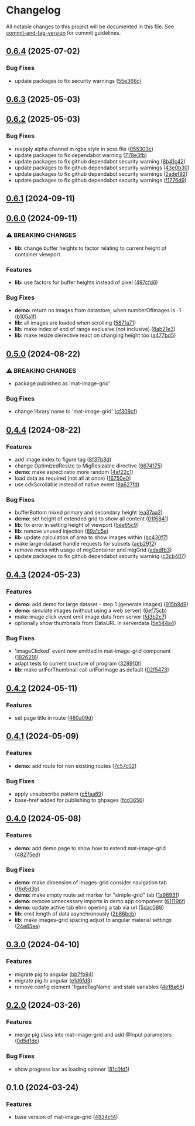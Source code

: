 # Changelog

All notable changes to this project will be documented in this file. See [commit-and-tag-version](https://github.com/absolute-version/commit-and-tag-version) for commit guidelines.

## [0.6.4](https://github.com/BePo65/mat-image-grid/compare/v0.6.3...v0.6.4) (2025-07-02)

### Bug Fixes

- update packages to fix security warnings ([55e366c](https://github.com/BePo65/mat-image-grid/commit/55e366cc08fc1e019a1e1265ad6ab95accd5f6aa))

## [0.6.3](https://github.com/BePo65/mat-image-grid/compare/v0.6.2...v0.6.3) (2025-05-03)

## [0.6.2](https://github.com/BePo65/mat-image-grid/compare/v0.6.1...v0.6.2) (2025-05-03)

### Bug Fixes

- reapply alpha channel in rgba style in scss file ([055303c](https://github.com/BePo65/mat-image-grid/commit/055303cb15c0060ddc9fa2842b52cc286f4e5c22))
- update packages to fix dependabot warning ([778e3fb](https://github.com/BePo65/mat-image-grid/commit/778e3fb5b3a0dbcd2541e3db2141fc5aa7c4783c))
- update packages to fix github dependabot security warning ([8b41c42](https://github.com/BePo65/mat-image-grid/commit/8b41c4274dc41eb8d005ac15a8827def462a1448))
- update packages to fix github dependabot security warnings ([43e0b30](https://github.com/BePo65/mat-image-grid/commit/43e0b30fb0de90a6cff50c2c096eec0ff98f7fff))
- update packages to fix github dependabot security warnings ([2adef92](https://github.com/BePo65/mat-image-grid/commit/2adef92083ac82d79892d8e33291141347f9885e))
- update packages to fix github dependabot security warnings ([f1776d9](https://github.com/BePo65/mat-image-grid/commit/f1776d987504fcc19b560791e9041dc20fc5db12))

## [0.6.1](https://github.com/BePo65/mat-image-grid/compare/v0.6.0...v0.6.1) (2024-09-11)

## [0.6.0](https://github.com/BePo65/mat-image-grid/compare/v0.5.0...v0.6.0) (2024-09-11)

### ⚠ BREAKING CHANGES

- **lib:** change buffer heights to factor relating to current
  height of container viewport.

### Features

- **lib:** use factors for buffer heights instead of pixel ([497cfd6](https://github.com/BePo65/mat-image-grid/commit/497cfd6596063338d9b8fa94c33d770cc87613f0))

### Bug Fixes

- **demo:** return no images from datastore, when numberOfImages is -1 ([b105a1f](https://github.com/BePo65/mat-image-grid/commit/b105a1fa5e871ff66b1b19201901e9a957a8a82b))
- **lib:** all images are loaded when scrolling ([587fa71](https://github.com/BePo65/mat-image-grid/commit/587fa710a4ab9e703d044e10c04c4b5c33952627))
- **lib:** make index of end of range exclusive (not inclusive) ([8ab21e3](https://github.com/BePo65/mat-image-grid/commit/8ab21e39164a45ef298b9eba2f37c4fe6381c4e5))
- **lib:** make resize dierective react on changing height too ([a477bd5](https://github.com/BePo65/mat-image-grid/commit/a477bd553c54659d97469ea0d44e9a35391449af))

## [0.5.0](https://github.com/BePo65/mat-image-grid/compare/v0.4.4...v0.5.0) (2024-08-22)

### ⚠ BREAKING CHANGES

- package published as 'mat-image-grid'

### Bug Fixes

- change library name to 'mat-image-grid' ([cf309cf](https://github.com/BePo65/mat-image-grid/commit/cf309cf7f2c0254f0e58121505191164a45503c3))

## [0.4.4](https://github.com/BePo65/mat-image-grid/compare/v0.4.3...v0.4.4) (2024-08-22)

### Features

- add image index to figure tag ([8f37b3d](https://github.com/BePo65/mat-image-grid/commit/8f37b3d016acf4d41d18a5dfa219e785a9dc02c3))
- change OptimizedResize to MigResizable directive ([6674175](https://github.com/BePo65/mat-image-grid/commit/6674175593f61ab5a85672d6f5d6cb2bdf25038e))
- **demo:** make aspect ratio more random ([4af22c1](https://github.com/BePo65/mat-image-grid/commit/4af22c188b2fd70de15c6299b9ec3e68da597177))
- load data as required (not all at once) ([16750e0](https://github.com/BePo65/mat-image-grid/commit/16750e0da8391ad112a6f07561a60d83cc732fe6))
- use cdkScrollable instead of native event ([8a627fd](https://github.com/BePo65/mat-image-grid/commit/8a627fd37e6da54420fce35a1fa26302b7406b72))

### Bug Fixes

- bufferBottom mixed primary and secondary height ([ea37aa2](https://github.com/BePo65/mat-image-grid/commit/ea37aa2aef2265bf246060056fba703f40909aae))
- **demo:** set height of extended grid to show all content ([01f6841](https://github.com/BePo65/mat-image-grid/commit/01f684118fbe9325cf1b0aaff845b3dd2055151f))
- **lib:** fix error in setting height of viewport ([5ee65c9](https://github.com/BePo65/mat-image-grid/commit/5ee65c94ac4f4899f17d89934507f31ba8bbd935))
- **lib:** remove unused injection ([89a1c5e](https://github.com/BePo65/mat-image-grid/commit/89a1c5ebea08a36ed12220b4d007b5a893b21e8c))
- **lib:** update calculation of area to show images within ([bc430f7](https://github.com/BePo65/mat-image-grid/commit/bc430f79c21351990cbb844d7f9fac2557b47d37))
- make large-dataset handle requests for subsets ([aeb2912](https://github.com/BePo65/mat-image-grid/commit/aeb2912a0bf642bea8dd7abba194bdf1a6a66887))
- remove mess with usage of migContainer and migGrid ([edadfb3](https://github.com/BePo65/mat-image-grid/commit/edadfb338dda05e416bd026565e7eebac2b46e9b))
- update packages to fix github dependabot security warning ([c3cb407](https://github.com/BePo65/mat-image-grid/commit/c3cb407fbb7c1e939d64e647f20c48093d01d370))

## [0.4.3](https://github.com/BePo65/mat-image-grid/compare/v0.4.2...v0.4.3) (2024-05-23)

### Features

- **demo:** add demo for large dataset - step 1 (generate images) ([915b8d9](https://github.com/BePo65/mat-image-grid/commit/915b8d9ad797b76741e7bc1244ade48998fc8f5d))
- **demo:** simulate images (without using a web server) ([6ef75cb](https://github.com/BePo65/mat-image-grid/commit/6ef75cbb5d6d7e1f7670e07a5a2d4bce07b14ab1))
- make image click event emit image data from server ([fd3b2c7](https://github.com/BePo65/mat-image-grid/commit/fd3b2c7f55f255603ff269a4aaaf4808b8a511ab))
- optionally show thumbnails from DataURL in serverdata ([5e544a4](https://github.com/BePo65/mat-image-grid/commit/5e544a47978170ad1c32ba7b0c89e06f082ac94c))

### Bug Fixes

- 'imageClicked' event now emitted in mat-image-grid component ([1826216](https://github.com/BePo65/mat-image-grid/commit/1826216e6c400d9949a7a9c002f6f6854a2f6237))
- adapt tests to current sructure of program ([328910f](https://github.com/BePo65/mat-image-grid/commit/328910fc2bba9b032a35935f868800cf556b053e))
- **lib:** make urlForThumbnail call urlForImage as default ([02f5473](https://github.com/BePo65/mat-image-grid/commit/02f547315717e4692b5327ea491d863e0e4ca2e1))

## [0.4.2](https://github.com/BePo65/mat-image-grid/compare/v0.4.1...v0.4.2) (2024-05-11)

### Features

- set page title in route ([460a09d](https://github.com/BePo65/mat-image-grid/commit/460a09d66be26f31cb2483430c644e77f3ad32f2))

## [0.4.1](https://github.com/BePo65/mat-image-grid/compare/v0.4.0...v0.4.1) (2024-05-09)

### Features

- **demo:** add route for non existing routes ([7c57c02](https://github.com/BePo65/mat-image-grid/commit/7c57c024a012fad33469f446ba20e2aba067e359))

### Bug Fixes

- apply unsubscribe pattern ([c5faa69](https://github.com/BePo65/mat-image-grid/commit/c5faa698fbc031ce41bc362cbb3257edb1f8658b))
- base-href added for publishing to ghpages ([fcd3656](https://github.com/BePo65/mat-image-grid/commit/fcd3656cc7b16d5f6a0a42be68d9c137eacfb324))

## [0.4.0](https://github.com/BePo65/mat-image-grid/compare/v0.3.0...v0.4.0) (2024-05-08)

### Features

- **demo:** add demo page to show how to extend mat-image-grid ([48275ed](https://github.com/BePo65/mat-image-grid/commit/48275edbe55da780be1974dc02a4201992a708b2))

### Bug Fixes

- **demo:** make dimension of images-grid consider navigation tab ([f6d5d3b](https://github.com/BePo65/mat-image-grid/commit/f6d5d3b7b26ddef7848ba326bebe5c586db7a59c))
- **demo:** make empty route set marker for "simple-grid" tab ([1a98931](https://github.com/BePo65/mat-image-grid/commit/1a98931a2742f96186db4fceaa2198a67769799f))
- **demo:** remove unnecessary imports in demo app component ([611196f](https://github.com/BePo65/mat-image-grid/commit/611196fa44da058c0e03a3490210e360b6e0b942))
- **demo:** update active tab ehrn opening a tab via url ([5dac089](https://github.com/BePo65/mat-image-grid/commit/5dac0898333e4b31c3b7963a7391a659479e0a56))
- **lib:** emit length of data asynchronously ([2b86bcb](https://github.com/BePo65/mat-image-grid/commit/2b86bcb37931a58881095cc205cdf95b8434422f))
- **lib:** make images-grid spacing adjust to angular material settings ([24e65ee](https://github.com/BePo65/mat-image-grid/commit/24e65eee73fe79763b80584d4bb38c21ca7cb992))

## [0.3.0](https://github.com/BePo65/mat-image-grid/compare/v0.2.0...v0.3.0) (2024-04-10)

### Features

- migrate pig to angular ([bb7fb94](https://github.com/BePo65/mat-image-grid/commit/bb7fb949770c58a32b819ce21d93145cf2493de3))
- migrate pig to angular ([e1d6fd3](https://github.com/BePo65/mat-image-grid/commit/e1d6fd36ef3a5fa61faa51df4b41e49d2c951a63))
- remove config element 'figureTagName' and stale variables ([4e18a68](https://github.com/BePo65/mat-image-grid/commit/4e18a682e2525233df76f786fb0035008adc18bf))

## [0.2.0](https://github.com/BePo65/mat-image-grid/compare/v0.1.0...v0.2.0) (2024-03-26)

### Features

- merge pig.class into mat-image-grid and add @Input parameters ([0d5d1dc](https://github.com/BePo65/mat-image-grid/commit/0d5d1dc87215f412ad464dbc4a39389a802cb667))

### Bug Fixes

- show progress bar as loading spinner ([81c0fd1](https://github.com/BePo65/mat-image-grid/commit/81c0fd1d9e4c1bf73d0155012dfb8af7b5cc23d4))

## 0.1.0 (2024-03-24)

### Features

- base version of mat-image-grid ([4834c14](https://github.com/BePo65/mat-image-grid/commit/4834c14afc806a7de9de3a7cc79c77ef869c44b2))
